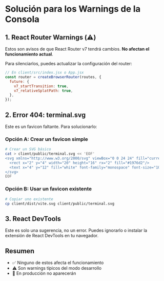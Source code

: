 # Solución para los Warnings de la Consola

## 1. React Router Warnings (⚠️)
Estos son avisos de que React Router v7 tendrá cambios. **No afectan el funcionamiento actual**.

Para silenciarlos, puedes actualizar la configuración del router:

```javascript
// En client/src/index.jsx o App.jsx
const router = createBrowserRouter(routes, {
  future: {
    v7_startTransition: true,
    v7_relativeSplatPath: true,
  },
});
```

## 2. Error 404: terminal.svg
Este es un favicon faltante. Para solucionarlo:

### Opción A: Crear un favicon simple
```bash
# Crear un SVG básico
cat > client/public/terminal.svg << 'EOF'
<svg xmlns="http://www.w3.org/2000/svg" viewBox="0 0 24 24" fill="currentColor">
  <rect x="2" y="4" width="20" height="16" rx="2" fill="#1976d2"/>
  <text x="4" y="12" fill="white" font-family="monospace" font-size="10">$_</text>
</svg>
EOF
```

### Opción B: Usar un favicon existente
```bash
# Copiar uno existente
cp client/dist/vite.svg client/public/terminal.svg
```

## 3. React DevTools
Este es solo una sugerencia, no un error. Puedes ignorarlo o instalar la extensión de React DevTools en tu navegador.

## Resumen
- ✅ Ninguno de estos afecta el funcionamiento
- ⚠️ Son warnings típicos del modo desarrollo
- 📝 En producción no aparecerán